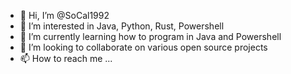 - 👋 Hi, I’m @SoCal1992
- 👀 I’m interested in Java, Python, Rust, Powershell
- 🌱 I’m currently learning how to program in Java and Powershell
- 💞️ I’m looking to collaborate on various open source projects
- 📫 How to reach me ...

<!---
SoCal1992/SoCal1992 is a ✨ special ✨ repository because its `README.md` (this file) appears on your GitHub profile.
You can click the Preview link to take a look at your changes.
--->
